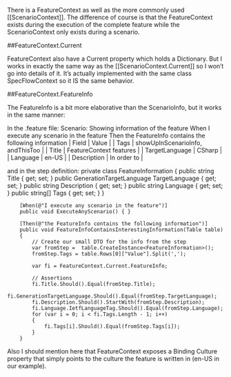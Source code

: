 There is a FeatureContext as well as the more commonly used [[ScenarioContext]]. The difference of course is that the FeatureContext exists during the execution of the complete feature while the ScenarioContext only exists during a scenario.

##FeatureContext.Current

FeatureContext also have a Current property which holds a Dictionary. But I works in exactly the same way as the [[ScenarioContext.Current]] so I won’t go into details of it. It’s actually implemented with the same class SpecFlowContext so it IS the same behavior.


##FeatureContext.FeatureInfo

The FeatureInfo is a bit more elaborative than the ScenarioInfo, but it works in the same manner:

In the .feature file:
        Scenario: Showing information of the feature
	  When I execute any scenario in the feature
	  Then the FeatureInfo contains the following information
		| Field          | Value                               |
		| Tags           | showUpInScenarioInfo, andThisToo    |
		| Title          | FeatureContext features             |
		| TargetLanguage | CSharp                              |
		| Language       | en-US                               |
		| Description    | In order to                         |

and in the step definition:
        private class FeatureInformation
        {
            public string Title { get; set; }
            public GenerationTargetLanguage TargetLanguage { get; set; }
            public string Description { get; set; }
            public string Language { get; set; }
            public string[] Tags { get; set; }
        }

        [When(@"I execute any scenario in the feature")]
        public void ExecuteAnyScenario() { }

        [Then(@"the FeatureInfo contains the following information")]
        public void FeatureInfoContainsInterestingInformation(Table table)
        {
            // Create our small DTO for the info from the step
            var fromStep =  table.CreateInstance<FeatureInformation>();
            fromStep.Tags = table.Rows[0]["Value"].Split(',');

            var fi = FeatureContext.Current.FeatureInfo;
            
            // Assertions
            fi.Title.Should().Equal(fromStep.Title);
            fi.GenerationTargetLanguage.Should().Equal(fromStep.TargetLanguage);
            fi.Description.Should().StartWith(fromStep.Description);
            fi.Language.IetfLanguageTag.Should().Equal(fromStep.Language);
            for (var i = 0; i < fi.Tags.Length - 1; i++)
            {
                fi.Tags[i].Should().Equal(fromStep.Tags[i]);
            }
        }


Also I should mention here that FeatureContext exposes a Binding Culture property that simply points to the culture the feature is written in (en-US in our example).